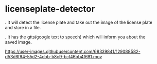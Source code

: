 



# licenseplate-detector

<p>. It will detect the license plate and take out the image of the license plate and store in a file.<p>

<p>. It has the gtts(google text to speech) which will inform you about the saved image.<p>

https://user-images.githubusercontent.com/68339841/129088582-d53d6f64-55d2-4cbb-b8c9-bcf46bb4f681.mov
